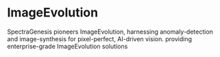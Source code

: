 # ImageEvolution
SpectraGenesis pioneers ImageEvolution, harnessing anomaly-detection and image-synthesis for pixel-perfect, AI-driven vision. providing enterprise-grade ImageEvolution solutions
